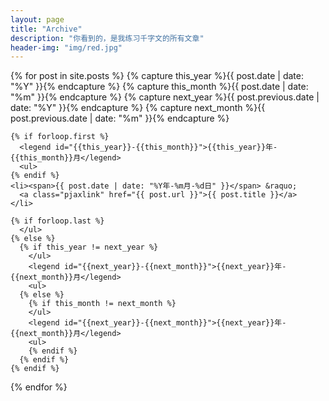 ```yaml
---
layout: page 
title: "Archive"
description: "你看到的，是我练习千字文的所有文章"
header-img: "img/red.jpg"
---
```




{% for post in site.posts  %}
    {% capture this_year %}{{ post.date | date: "%Y" }}{% endcapture %}
    {% capture this_month %}{{ post.date | date: "%m" }}{% endcapture %}
    {% capture next_year %}{{ post.previous.date | date: "%Y" }}{% endcapture %}
    {% capture next_month %}{{ post.previous.date | date: "%m" }}{% endcapture %}
      
    {% if forloop.first %}
      <legend id="{{this_year}}-{{this_month}}">{{this_year}}年-{{this_month}}月</legend>
      <ul>
    {% endif %}
    <li><span>{{ post.date | date: "%Y年-%m月-%d日" }}</span> &raquo; 
      <a class="pjaxlink" href="{{ post.url }}">{{ post.title }}</a>
    </li>
      
    {% if forloop.last %}
      </ul>
    {% else %}
      {% if this_year != next_year %}
        </ul>
        <legend id="{{next_year}}-{{next_month}}">{{next_year}}年-{{next_month}}月</legend>
        <ul>
      {% else %}    
        {% if this_month != next_month %}
        </ul>
        <legend id="{{next_year}}-{{next_month}}">{{next_year}}年-{{next_month}}月</legend>
        <ul>
        {% endif %}
      {% endif %}
    {% endif %}
{% endfor %}